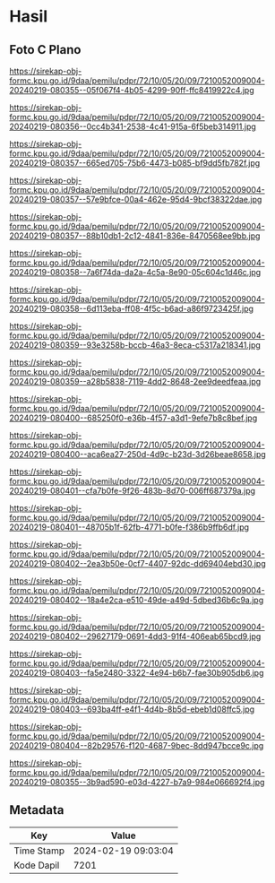 # Hasil

## Foto C Plano

https://sirekap-obj-formc.kpu.go.id/9daa/pemilu/pdpr/72/10/05/20/09/7210052009004-20240219-080355--05f067f4-4b05-4299-90ff-ffc8419922c4.jpg

https://sirekap-obj-formc.kpu.go.id/9daa/pemilu/pdpr/72/10/05/20/09/7210052009004-20240219-080356--0cc4b341-2538-4c41-915a-6f5beb314911.jpg

https://sirekap-obj-formc.kpu.go.id/9daa/pemilu/pdpr/72/10/05/20/09/7210052009004-20240219-080357--665ed705-75b6-4473-b085-bf9dd5fb782f.jpg

https://sirekap-obj-formc.kpu.go.id/9daa/pemilu/pdpr/72/10/05/20/09/7210052009004-20240219-080357--57e9bfce-00a4-462e-95d4-9bcf38322dae.jpg

https://sirekap-obj-formc.kpu.go.id/9daa/pemilu/pdpr/72/10/05/20/09/7210052009004-20240219-080357--88b10db1-2c12-4841-836e-8470568ee9bb.jpg

https://sirekap-obj-formc.kpu.go.id/9daa/pemilu/pdpr/72/10/05/20/09/7210052009004-20240219-080358--7a6f74da-da2a-4c5a-8e90-05c604c1d46c.jpg

https://sirekap-obj-formc.kpu.go.id/9daa/pemilu/pdpr/72/10/05/20/09/7210052009004-20240219-080358--6d113eba-ff08-4f5c-b6ad-a86f9723425f.jpg

https://sirekap-obj-formc.kpu.go.id/9daa/pemilu/pdpr/72/10/05/20/09/7210052009004-20240219-080359--93e3258b-bccb-46a3-8eca-c5317a218341.jpg

https://sirekap-obj-formc.kpu.go.id/9daa/pemilu/pdpr/72/10/05/20/09/7210052009004-20240219-080359--a28b5838-7119-4dd2-8648-2ee9deedfeaa.jpg

https://sirekap-obj-formc.kpu.go.id/9daa/pemilu/pdpr/72/10/05/20/09/7210052009004-20240219-080400--685250f0-e36b-4f57-a3d1-9efe7b8c8bef.jpg

https://sirekap-obj-formc.kpu.go.id/9daa/pemilu/pdpr/72/10/05/20/09/7210052009004-20240219-080400--aca6ea27-250d-4d9c-b23d-3d26beae8658.jpg

https://sirekap-obj-formc.kpu.go.id/9daa/pemilu/pdpr/72/10/05/20/09/7210052009004-20240219-080401--cfa7b0fe-9f26-483b-8d70-006ff687379a.jpg

https://sirekap-obj-formc.kpu.go.id/9daa/pemilu/pdpr/72/10/05/20/09/7210052009004-20240219-080401--48705b1f-62fb-4771-b0fe-f386b9ffb6df.jpg

https://sirekap-obj-formc.kpu.go.id/9daa/pemilu/pdpr/72/10/05/20/09/7210052009004-20240219-080402--2ea3b50e-0cf7-4407-92dc-dd69404ebd30.jpg

https://sirekap-obj-formc.kpu.go.id/9daa/pemilu/pdpr/72/10/05/20/09/7210052009004-20240219-080402--18a4e2ca-e510-49de-a49d-5dbed36b6c9a.jpg

https://sirekap-obj-formc.kpu.go.id/9daa/pemilu/pdpr/72/10/05/20/09/7210052009004-20240219-080402--29627179-0691-4dd3-91f4-406eab65bcd9.jpg

https://sirekap-obj-formc.kpu.go.id/9daa/pemilu/pdpr/72/10/05/20/09/7210052009004-20240219-080403--fa5e2480-3322-4e94-b6b7-fae30b905db6.jpg

https://sirekap-obj-formc.kpu.go.id/9daa/pemilu/pdpr/72/10/05/20/09/7210052009004-20240219-080403--693ba4ff-e4f1-4d4b-8b5d-ebeb1d08ffc5.jpg

https://sirekap-obj-formc.kpu.go.id/9daa/pemilu/pdpr/72/10/05/20/09/7210052009004-20240219-080404--82b29576-f120-4687-9bec-8dd947bcce9c.jpg

https://sirekap-obj-formc.kpu.go.id/9daa/pemilu/pdpr/72/10/05/20/09/7210052009004-20240219-080355--3b9ad590-e03d-4227-b7a9-984e066692f4.jpg


## Metadata

| Key        | Value               |
| ---------- | ------------------- |
| Time Stamp | 2024-02-19 09:03:04 |
| Kode Dapil | 7201                |



